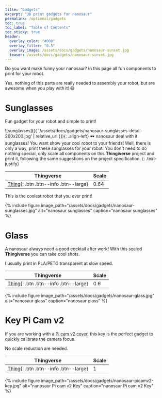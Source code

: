 ```yaml
---
title: "Gadgets"
excerpt: "3D print gadgets for nanosaur"
permalink: /optional/gadgets
toc: true
toc_label: "Table of Contents"
toc_sticky: true
header:
  overlay_color: "#000"
  overlay_filter: "0.5"
  overlay_image: /assets/docs/gadgets/nanosaur-sunset.jpg
  teaser: /assets/docs/gadgets/nanosaur-sunset.jpg
---
```


Do you want make funny your nanosaur? In this page all fun components to print for your robot.

Yes, nothing of this parts are really needed to assembly your robot, but are awesome when you play with it! :smile:

# Sunglasses

Fun gadget for your robot and simple to print!

![sunglasses]({{ '/assets/docs/gadgets/nanosaur-sunglasses-detail-200x200.jpg' | relative_url }}){: .align-left} 🕶️ nanosaur deal with it sunglasses! You want show your cool robot to your friends! Well, there is only a way, print these sunglasses for your robot. You don't need to do nothing special, only scale all components on this **Thingiverse** project and print it, following the same suggestions on the project specification.
{: .text-justify}

| Thingverse | Scale |
|------------|-------|
| [Thing](https://www.thingiverse.com/thing:2319951){: .btn .btn--info .btn--large} | 0.64 |

This is the coolest robot that you ever print!

{% include figure image_path="/assets/docs/gadgets/nanosaur-sunglasses.jpg" alt="nanosaur sunglasses" caption="nanosaur sunglasses" %}

# Glass

A nanosaur always need a good cocktail after work! With this scaled **Thingiverse** you can take cool shots.

I usually print in PLA/PETG transparent at slow speed.

| Thingverse | Scale |
|------------|-------|
| [Thing](https://www.thingiverse.com/thing:471971){: .btn .btn--info .btn--large} | 0.6 |

{% include figure image_path="/assets/docs/gadgets/nanosaur-glass.jpg" alt="nanosaur glass" caption="nanosaur glass" %}

# Key Pi Cam v2

If you are working with a [Pi cam v2 cover](/optional/cover#camera), this key is the perfect gadget to quickly calibrate the camera focus.

No scale reduction are needed.

| Thingverse | Scale |
|------------|-------|
| [Thing](https://www.thingiverse.com/thing:2974408){: .btn .btn--info .btn--large} | 1 |

{% include figure image_path="/assets/docs/gadgets/nanosaur-picamv2-key.jpg" alt="nanosaur Pi cam v2 Key" caption="nanosaur Pi cam v2 Key" %}
